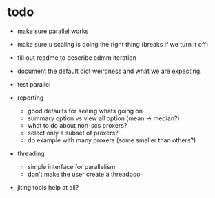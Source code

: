 # todo
- make sure parallel works
- make sure u scaling is doing the right thing (breaks if we turn it off)
- fill out readme to describe admm iteration
- document the default dict weirdness and what we are expecting.

- test parallel

- reporting
    - good defaults for seeing whats going on
    - summary option vs view all option (mean -> median?)
    - what to do about non-scs proxers?
    - select only a subset of proxers?
    - do example with many proxers (some smaller than others?)

- threading
    - simple interface for parallelism
    - don't make the user create a threadpool

- jiting tools help at all?